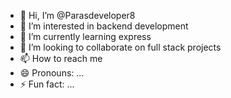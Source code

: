 - 👋 Hi, I’m @Parasdeveloper8
- 👀 I’m interested in backend development
- 🌱 I’m currently learning express
- 💞️ I’m looking to collaborate on full stack projects
- 📫 How to reach me 
- 😄 Pronouns: ...
- ⚡ Fun fact: ...

<!---
Parasdeveloper8/Parasdeveloper8 is a ✨ special ✨ repository because its `README.md` (this file) appears on your GitHub profile.
You can click the Preview link to take a look at your changes.
--->
